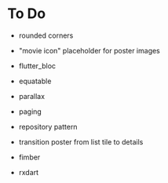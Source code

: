 # To Do

* rounded corners
* "movie icon" placeholder for poster images
* flutter_bloc
* equatable
* parallax
* paging
* repository pattern
* transition poster from list tile to details

* fimber
* rxdart

